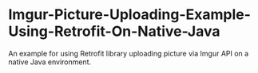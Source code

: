 # Imgur-Picture-Uploading-Example-Using-Retrofit-On-Native-Java
An example for using Retrofit library uploading picture via Imgur API on a native Java environment.
